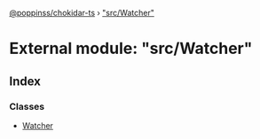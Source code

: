 [@poppinss/chokidar-ts](../README.md) › ["src/Watcher"](_src_watcher_.md)

# External module: "src/Watcher"

## Index

### Classes

* [Watcher](../classes/_src_watcher_.watcher.md)
